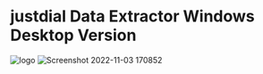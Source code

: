 # justdial Data Extractor Windows Desktop Version
![logo](https://user-images.githubusercontent.com/110413843/199710694-02a32159-b649-4629-b84c-d9d96457c1be.png)
![Screenshot 2022-11-03 170852](https://user-images.githubusercontent.com/110413843/199711509-25ef8d05-bc4d-4ba4-9f37-5e2fb15fd71b.png)
